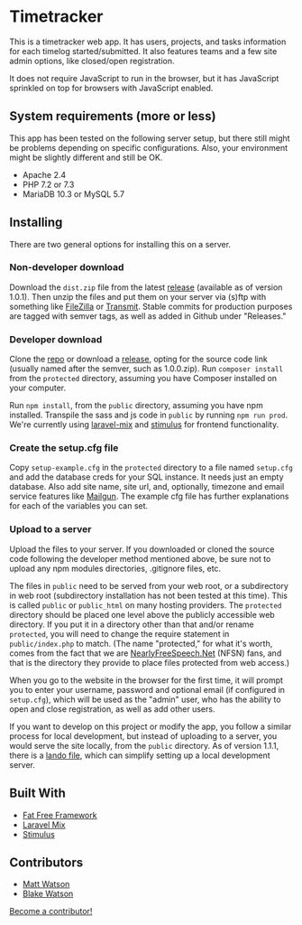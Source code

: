 # Timetracker

This is a timetracker web app. It has users, projects, and tasks information for each timelog started/submitted. It also features teams and a few site admin options, like closed/open registration.

It does not require JavaScript to run in the browser, but it has JavaScript sprinkled on top for browsers with JavaScript enabled.

## System requirements (more or less)

This app has been tested on the following server setup, but there still might be problems depending on specific configurations. Also, your environment might be slightly different and still be OK.

- Apache 2.4
- PHP 7.2 or 7.3
- MariaDB 10.3 or MySQL 5.7

## Installing

There are two general options for installing this on a server.

### Non-developer download

Download the `dist.zip` file from the latest [release](https://github.com/mateowatson/timetracker/releases) (available as of version 1.0.1). Then unzip the files and put them on your server via (s)ftp with something like [FileZilla](https://filezilla-project.org/) or [Transmit](https://www.panic.com/transmit/). Stable commits for production purposes are tagged with semver tags, as well as added in Github under "Releases."

### Developer download

Clone the [repo](https://github.com/mateowatson/timetracker) or download a [release](https://github.com/mateowatson/timetracker/releases), opting for the source code link (usually named after the semver, such as 1.0.0.zip). Run `composer install` from the `protected` directory, assuming you have Composer installed on your computer.

Run `npm install`, from the `public` directory, assuming you have npm installed. Transpile the sass and js code in `public` by running `npm run prod`. We're currently using [laravel-mix](https://laravel-mix.com/docs/4.0/installation) and [stimulus](https://stimulusjs.org/) for frontend functionality.

### Create the setup.cfg file

Copy `setup-example.cfg` in the `protected` directory to a file named `setup.cfg` and add the database creds for your SQL instance. It needs just an empty database. Also add site name, site url, and, optionally, timezone and email service features like [Mailgun](https://www.mailgun.com/). The example cfg file has further explanations for each of the variables you can set.

### Upload to a server

Upload the files to your server. If you downloaded or cloned the source code following the developer method mentioned above, be sure not to upload any npm modules directories, .gitignore files, etc.

The files in `public` need to be served from your web root, or a subdirectory in web root (subdirectory installation has not been tested at this time). This is called `public` or `public_html` on many hosting providers. The `protected` directory should be placed one level above the publicly accessible web directory. If you put it in a directory other than that and/or rename `protected`, you will need to change the require statement in `public/index.php` to match. (The name "protected," for what it's worth, comes from the fact that we are [NearlyFreeSpeech.Net](https://www.nearlyfreespeech.net/) (NFSN) fans, and that is the directory they provide to place files protected from web access.)

When you go to the website in the browser for the first time, it will prompt you to enter your username, password and optional email (if configured in `setup.cfg`), which will be used as the "admin" user, who has the ability to open and close registration, as well as add other users.

If you want to develop on this project or modify the app, you follow a similar process for local development, but instead of uploading to a server, you would serve the site locally, from the `public` directory. As of version 1.1.1, there is a [lando file](https://docs.lando.dev/), which can simplify setting up a local development server.

## Built With

- [Fat Free Framework](https://fatfreeframework.com)
- [Laravel Mix](https://laravel-mix.com/)
- [Stimulus](https://stimulusjs.org/)

## Contributors

- [Matt Watson](https://github.com/mateowatson)
- [Blake Watson](https://github.com/blakewatson)

[Become a contributor!](CONTRIBUTING.md)